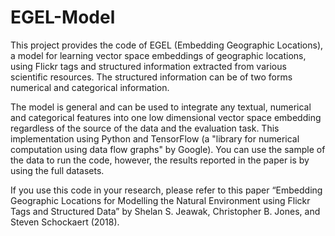 # EGEL-Model

This project provides the code of EGEL (Embedding Geographic Locations), a model for learning vector space embeddings of geographic locations, using Flickr tags and structured information extracted from various scientific resources. The structured information can be of two forms numerical and categorical information. 

The model is general and can be used to integrate any textual, numerical and categorical features into one low dimensional vector space embedding regardless of the source of the data and the evaluation task. This implementation using Python and TensorFlow (a "library for numerical computation using data flow graphs" by Google). You can use the sample of the data to run the code, however, the results reported in the paper is by using the full datasets. 

If you use this code in your research, please refer to this paper “Embedding Geographic Locations for Modelling the Natural Environment using Flickr Tags and Structured Data” by Shelan S. Jeawak, Christopher B. Jones, and Steven Schockaert (2018). 
